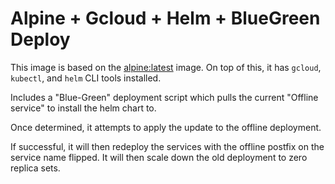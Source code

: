 # Alpine + Gcloud + Helm + BlueGreen Deploy

This image is based on the [alpine:latest](https://hub.docker.com/_/alpine/) image. On top of this, it has `gcloud`, `kubectl`, and `helm` CLI tools installed.

Includes a "Blue-Green" deployment script which pulls the current "Offline service" to install the helm chart to. 

Once determined, it attempts to apply the update to the offline deployment. 

If successful, it will then redeploy the services with the offline postfix on the service name flipped. It will then scale down the old deployment to zero replica sets. 
